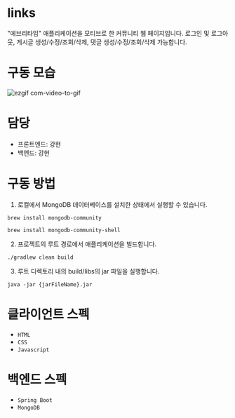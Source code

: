 # links
"에브리타임" 애플리케이션을 모티브로 한 커뮤니티 웹 페이지입니다.
로그인 및 로그아웃, 게시글 생성/수정/조회/삭제, 댓글 생성/수정/조회/삭제 가능합니다.

# 구동 모습
![ezgif com-video-to-gif](https://github.com/hyeonnkang/links/assets/62539341/92e932b4-fb3b-41ce-afdf-bd528fd3f52a)


# 담당
- 프론트엔드: 강현
- 백엔드: 강현

# 구동 방법
1. 로컬에서 MongoDB 데이터베이스를 설치한 상태에서 실행할 수 있습니다.
```shell
brew install mongodb-community
```
```shell
brew install mongodb-community-shell
```
2. 프로젝트의 루트 경로에서 애플리케이션을 빌드합니다.
```shell
./gradlew clean build
```
3. 루트 디렉토리 내의 build/libs의 jar 파일을 실행합니다.
```shell
java -jar {jarFileName}.jar
```

# 클라이언트 스펙
- `HTML`
- `CSS`
- `Javascript`

# 백엔드 스펙
- `Spring Boot`
- `MongoDB`
